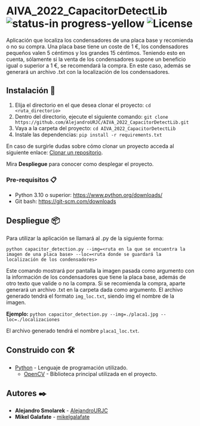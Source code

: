 # AIVA_2022_CapacitorDetectLib ![status-in progress-yellow](https://user-images.githubusercontent.com/61578803/224482948-0078baed-9ae3-474f-b31f-4ba6c4329909.svg) ![License](https://img.shields.io/badge/license-GPL%20v3-blue)
Aplicación que localiza los condensadores de una placa base y recomienda o no su compra. Una placa base tiene un coste de 1 €, los condensadores pequeños valen 5 céntimos y los grandes 15 céntimos. Teniendo esto en cuenta, sólamente si la venta de los condensadores supone un beneficio igual o superior a 1 €, se recomendará la compra. En este caso, además se generará un archivo .txt con la localización de los condensadores.
## Instalación 🔧
1. Elija el directorio en el que desea clonar el proyecto: `cd <ruta_directorio>`
2. Dentro del directorio, ejecute el siguiente comando: `git clone https://github.com/AlejandroURJC/AIVA_2022_CapacitorDetectLib.git`
3. Vaya a la carpeta del proyecto: `cd AIVA_2022_CapacitorDetectLib`
4. Instale las dependencias: `pip install -r requirements.txt`

En caso de surgirle dudas sobre cómo clonar un proyecto acceda al siguiente enlace: [Clonar un repositorio](https://docs.github.com/es/repositories/creating-and-managing-repositories/cloning-a-repository).

Mira **Despliegue** para conocer como desplegar el proyecto.

### Pre-requisitos 📋

* Python 3.10 o superior: https://www.python.org/downloads/
* Git bash: https://git-scm.com/downloads

## Despliegue 📦

Para utilizar la aplicación se llamará al .py de la siguiente forma:

`python capacitor_detection.py --img=<ruta en la que se encuentra la imagen de una placa base> --loc=<ruta donde se guardará la localización de los condensadores>`

Este comando mostrará por pantalla la imagen pasada como argumento con la información de los condensadores que tiene la placa base, además de otro texto que valide o no la compra. Si se recomienda la compra, aparte generará un archivo .txt en la carpeta dada como argumento. El archivo generado tendrá el formato `img_loc.txt`, siendo img el nombre de la imagen.

**Ejemplo:**
`python capacitor_detection.py --img=./placa1.jpg --loc=./localizaciones`

El archivo generado tendrá el nombre `placa1_loc.txt`.

## Construido con 🛠️
* [Python](https://www.python.org/) - Lenguaje de programación utilizado.
  * [OpenCV](https://opencv.org/) - Biblioteca principal utilizada en el proyecto.


## Autores ✒️

* **Alejandro Smolarek** - [AlejandroURJC](https://github.com/AlejandroURJC)
* **Mikel Galafate** - [mikelgalafate](https://github.com/mikelgalafate)
